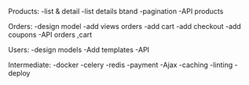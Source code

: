Products:
-list & detail
-list details btand
-pagination
-API products

Orders:
-design model
-add views orders
-add cart
-add checkout
-add coupons
-API orders ,cart

Users:
-design models
-Add templates
-API

Intermediate:
-docker
-celery
-redis
-payment
-Ajax
-caching
-linting
-deploy
